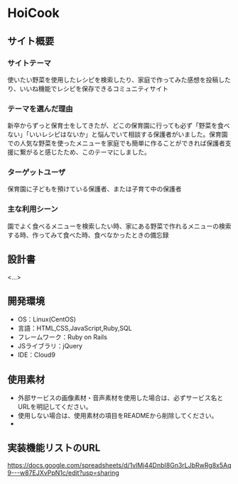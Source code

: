 # HoiCook

## サイト概要
### サイトテーマ
使いたい野菜を使用したレシピを検索したり、家庭で作ってみた感想を投稿したり、いいね機能でレシピを保存できるコミュニティサイト

### テーマを選んだ理由
新卒からずっと保育士をしてきたが、どこの保育園に行っても必ず「野菜を食べない」「いいレシピはないか」と悩んでいて相談する保護者がいました。保育園での人気な野菜を使ったメニューを家庭でも簡単に作ることができれば保護者支援に繋がると感じたため、このテーマにしました。
### ターゲットユーザ
保育園に子どもを預けている保護者、または子育て中の保護者

### 主な利用シーン
園でよく食べるメニューを検索したい時、家にある野菜で作れるメニューの検索する時、作ってみて食べた時、食べなかったときの備忘録

## 設計書
<...>

## 開発環境
- OS：Linux(CentOS)
- 言語：HTML,CSS,JavaScript,Ruby,SQL
- フレームワーク：Ruby on Rails
- JSライブラリ：jQuery
- IDE：Cloud9

## 使用素材
- 外部サービスの画像素材・音声素材を使用した場合は、必ずサービス名とURLを明記してください。
- 使用しない場合は、使用素材の項目をREADMEから削除してください。
-

## 実装機能リストのURL
https://docs.google.com/spreadsheets/d/1vlMj44DnbI8Gn3rLJbRwRg8x5Aq9---w87EJXvPpN1c/edit?usp=sharing